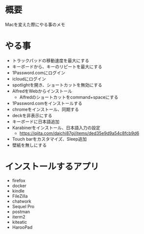 # 概要
Macを変えた際にやる事のメモ

# やる事
- トラックパッドの移動速度を最大にする
- キーボードから、キーのリピートを最大にする
- 1Password.comにログイン
- icloudにログイン
- spotlightを開き、ショートカットを無効にする
- AlfredをWebからインストール
  - Alfredのショートカットをcommand+spaceにする
- 1Password.comをインストールする
- chromeをインストール、同期する
- deckを非表示にする
- キーボードに日本語追加
- Karabinerをインストール、日本語入力の設定
  - https://qiita.com/daichi87gi/items/ded35e9d9a54c8fcb9d6
- Touch barをカスタマイズ、Sleep追加
- 壁紙を無しにする

# インストールするアプリ
- firefox
- docker
- kindle
- FileZilla
- chatwork
- Sequel Pro
- postman
- iterm2
- kiteatic
- HarooPad
